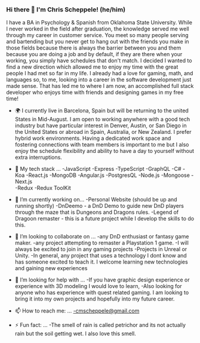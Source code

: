 ### Hi there 👋 I'm Chris Scheppele! (he/him)

I have a BA in Psychology & Spanish from Oklahoma State University.  While I never worked in the field after graduation, the knowledge served me well through my career in customer service.  You meet so many people serving and bartending but you never get to hang out with the friends you make in those fields because there is always the barrier between you and them because you are doing a job and by default, if they are there when your working, you simply have schedules that don't match.  I decided I wanted to find a new direction which allowed me to enjoy my time with the great people I had met so far in my life.  I already had a love for gaming, math, and languages so, to me, looking into a career in the software development just made sense.  That has led me to where I am now, an accomplished full stack developer who enjoys time with friends and designing games in my free time!

- 🌍 I currently live in Barcelona, Spain but will be returning to the united States in Mid-August.  I am open to working anywhere with a good tech industry but have particular interest in Denver, Austin, or San Diego in the United States or abroad in Spain, Australia, or New Zealand.  I prefer hybrid work environments.  Having a dedicated work space and fostering connections with team members is important to me but I also enjoy the schedule flexibility and ability to have a day to yourself without extra interruptions.   


- 🌱 My tech stack ...
    -JavaScript                 -Express
    -TypeScript                 -GraphQL
    -C#                         -Koa
    -React.js                   -MongoDB
    -Angular.js                 -PostgresQL
    -Node.js                    -Mongoose
    -Next.js                    
    -Redux
    -Redux ToolKit

- 🔭 I’m currently working on...
    -Personal Website (should be up and running shortly)
    -DnDeemo - a DnD Demo to guide new DnD players through the maze that is Dungeons and Dragons rules.
    -Legend of Dragoon remaster - this is a future project while I develop the skills to do this.
 
- 👯 I’m looking to collaborate on ...
    -any DnD enthusiast or fantasy game maker.
    -any project attempting to remaster a Playstation 1 game.
    -I will always be excited to join in any gaming projects
    -Projects in Unreal or Unity.
    -In general, any project that uses a technology I dont know and has someone excited to teach it. I welcome learning new technologies and gaining new experiences


- 🤔 I’m looking for help with ...
    -If you have graphic design experience or experience with 3D modeling I would love to learn, 
    -Also looking for anyone who has experience with quest related gaming.  I am looking to bring it into my own projects and hopefully into my future career.

- 📫 How to reach me: ...
    -cmscheppele@gmail.com

- ⚡ Fun fact: ...
    -The smell of rain is called petrichor and its not actually rain but the soil getting wet.  I also love this smell.

